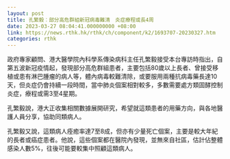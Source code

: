 ```yaml
---
layout: post
title: 孔繁毅︰部分高危群組新冠病毒難清　炎症療程或長4周
date: 2023-03-27 08:04:41.000000000 +08:00
link: https://news.rthk.hk/rthk/ch/component/k2/1693707-20230327.htm
categories: rthk
---
```


政府專家顧問、港大醫學院內科學系傳染病科主任孔繁毅接受本台專訪時指出，自第五波新冠疫情起，發現部分高危群組患者，主要包括80歲以上長者、曾接受移植或患有淋巴腫瘤的病人等，體內病毒較難清除，或要服用兩種抗病毒藥長達10天，但炎症仍會持續一段時間，當中肺炎個案相對較多，多數需要處方類固酵控制炎症，療程或需3至4星期。

孔繁毅說，港大正收集相關數據展開研究，希望就這類患者的用藥方向，與各地醫護人員分享，協助同類病人。 

孔繁毅又說，這類病人痊癒率達7至8成，但亦有少量死亡個案，主要是較大年紀的長者或癌症患者。他說，這些個案都在醫院內發現，並無來自社區，估計佔整體感染人數5%，往後可能要較集中照顧這類病人。
